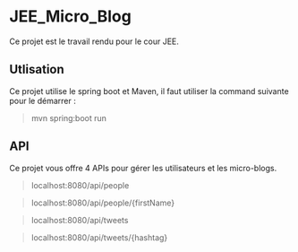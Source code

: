 # JEE_Micro_Blog
Ce projet est le travail rendu pour le cour JEE.

## Utlisation
Ce projet utilise le spring boot et Maven, il faut utiliser la command suivante pour le démarrer :

> mvn spring:boot run

## API
Ce projet vous offre 4 APIs pour gérer les utilisateurs et les micro-blogs.
> localhost:8080/api/people

> localhost:8080/api/people/{firstName}

> localhost:8080/api/tweets

> localhost:8080/api/tweets/{hashtag}
